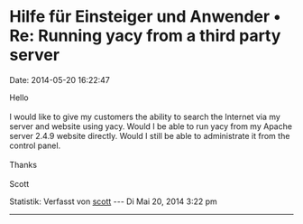 Hilfe für Einsteiger und Anwender • Re: Running yacy from a third party server
==============================================================================

Date: 2014-05-20 16:22:47

Hello\
\
I would like to give my customers the ability to search the Internet via
my server and website using yacy. Would I be able to run yacy from my
Apache server 2.4.9 website directly. Would I still be able to
administrate it from the control panel.\
\
Thanks\
\
Scott

Statistik: Verfasst von
[scott](http://forum.yacy-websuche.de/memberlist.php?mode=viewprofile&u=9404)
--- Di Mai 20, 2014 3:22 pm

------------------------------------------------------------------------

